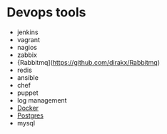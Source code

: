 # Devops tools 

* jenkins
* vagrant
* nagios
* zabbix
* {Rabbitmq](https://github.com/dirakx/Rabbitmq)
* redis
* ansible
* chef
* puppet
* log management
* [Docker](https://github.com/dirakx/Docker)
* [Postgres](https://github.com/dirakx/Postgres)
* mysql








